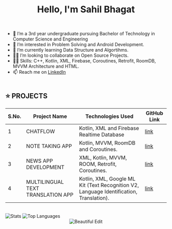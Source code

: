 <h1 align="center">Hello, I'm Sahil Bhagat </h1> 
<br/>

- 👋 I’m  a 3rd year undergraduate pursuing Bachelor of Technology in Computer Science and Engineering
- 👀 I’m interested in Problem Solving and Android Development.
- 🌱 I’m currently learning Data Structure and Algortihms.
- 👩‍💻 I’m looking to collaborate on Open Source Projects.
- 👩‍💻 Skills: C++, Kotlin, XML, Firebase, Coroutines, Retrofit, RoomDB, MVVM Architecture and HTML.
- 📫 Reach me on [LinkedIn](https://www.linkedin.com/in/sahil-bhagat-51b617228/)
 <br><br>

 ## ⭐ PROJECTS

|S.No.|Project Name|Technologies Used | GitHub Link |
|--------|----|----|----|
| 1 | CHATFLOW | Kotlin, XML and Firebase Realtime Database | [link](https://github.com/bhagat-sahil/ChatFlow) |
| 2 | NOTE TAKING APP | Kotlin, MVVM, RoomDB and Coroutines. |  [link](https://github.com/bhagat-sahil/Note-Taking-App/tree/main) | 
| 3 | NEWS APP DEVELOPMENT | XML, Kotlin, MVVM, ROOM, Retrofit, Coroutines.  | [link](https://github.com/bhagat-sahil/News-Application) | 
| 4 | MULTILINGUAL TEXT TRANSLATION APP | Kotlin, XML, Google ML Kit (Text Recognition V2, Language Identification, Translation). | [link](https://github.com/bhagat-sahil/Multilingual-Text-Translation-App)|
<br>


 <img alt="Stats" src="https://github-readme-stats.vercel.app/api?username=bhagat-sahil&show_icons=true&count_private=true&theme=react&hide_border=true&bg_color=0D1117" />

 <img alt="Top Languages" src="https://github-readme-stats.vercel.app/api/top-langs/?username=bhagat-sahil&langs_count=8&count_private=true&layout=compact&theme=react&hide_border=true&bg_color=0D1117" />
 
 <div align="center">
<img src="https://github-readme-streak-stats.herokuapp.com/?user=bhagat-sahil&theme=black-ice&hide_border=true&stroke=0000&background=060A0CD0" alt="Beautiful Edit"/>
</div>
